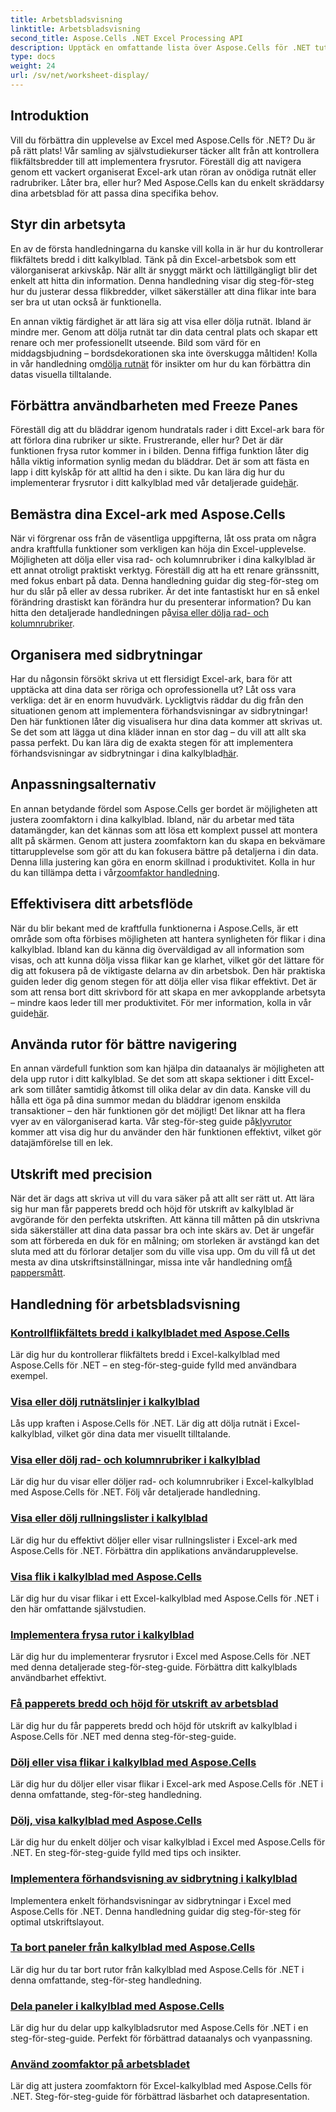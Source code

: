 ```yaml
---
title: Arbetsbladsvisning
linktitle: Arbetsbladsvisning
second_title: Aspose.Cells .NET Excel Processing API
description: Upptäck en omfattande lista över Aspose.Cells för .NET tutorials. Förbättra dina Excel-kunskaper med steg-för-steg-guider om viktiga kalkylbladsfunktioner.
type: docs
weight: 24
url: /sv/net/worksheet-display/
---
```

## Introduktion

Vill du förbättra din upplevelse av Excel med Aspose.Cells för .NET? Du är på rätt plats! Vår samling av självstudiekurser täcker allt från att kontrollera flikfältsbredder till att implementera frysrutor. Föreställ dig att navigera genom ett vackert organiserat Excel-ark utan röran av onödiga rutnät eller radrubriker. Låter bra, eller hur? Med Aspose.Cells kan du enkelt skräddarsy dina arbetsblad för att passa dina specifika behov.

## Styr din arbetsyta

En av de första handledningarna du kanske vill kolla in är hur du kontrollerar flikfältets bredd i ditt kalkylblad. Tänk på din Excel-arbetsbok som ett välorganiserat arkivskåp. När allt är snyggt märkt och lättillgängligt blir det enkelt att hitta din information. Denna handledning visar dig steg-för-steg hur du justerar dessa flikbredder, vilket säkerställer att dina flikar inte bara ser bra ut utan också är funktionella. 

 En annan viktig färdighet är att lära sig att visa eller dölja rutnät. Ibland är mindre mer. Genom att dölja rutnät tar din data central plats och skapar ett renare och mer professionellt utseende. Bild som värd för en middagsbjudning – bordsdekorationen ska inte överskugga måltiden! Kolla in vår handledning om[dölja rutnät](./display-hide-gridlines/) för insikter om hur du kan förbättra din datas visuella tilltalande.

## Förbättra användbarheten med Freeze Panes

Föreställ dig att du bläddrar igenom hundratals rader i ditt Excel-ark bara för att förlora dina rubriker ur sikte. Frustrerande, eller hur? Det är där funktionen frysa rutor kommer in i bilden. Denna fiffiga funktion låter dig hålla viktig information synlig medan du bläddrar. Det är som att fästa en lapp i ditt kylskåp för att alltid ha den i sikte. Du kan lära dig hur du implementerar frysrutor i ditt kalkylblad med vår detaljerade guide[här](./implement-freeze-panes/).

## Bemästra dina Excel-ark med Aspose.Cells

 När vi förgrenar oss från de väsentliga uppgifterna, låt oss prata om några andra kraftfulla funktioner som verkligen kan höja din Excel-upplevelse. Möjligheten att dölja eller visa rad- och kolumnrubriker i dina kalkylblad är ett annat otroligt praktiskt verktyg. Föreställ dig att ha ett renare gränssnitt, med fokus enbart på data. Denna handledning guidar dig steg-för-steg om hur du slår på eller av dessa rubriker. Är det inte fantastiskt hur en så enkel förändring drastiskt kan förändra hur du presenterar information? Du kan hitta den detaljerade handledningen på[visa eller dölja rad- och kolumnrubriker](./display-hide-row-column-headers/).

## Organisera med sidbrytningar

 Har du någonsin försökt skriva ut ett flersidigt Excel-ark, bara för att upptäcka att dina data ser röriga och oprofessionella ut? Låt oss vara verkliga: det är en enorm huvudvärk. Lyckligtvis räddar du dig från den situationen genom att implementera förhandsvisningar av sidbrytningar! Den här funktionen låter dig visualisera hur dina data kommer att skrivas ut. Se det som att lägga ut dina kläder innan en stor dag – du vill att allt ska passa perfekt. Du kan lära dig de exakta stegen för att implementera förhandsvisningar av sidbrytningar i dina kalkylblad[här](./implement-page-break-preview/).

## Anpassningsalternativ

En annan betydande fördel som Aspose.Cells ger bordet är möjligheten att justera zoomfaktorn i dina kalkylblad. Ibland, när du arbetar med täta datamängder, kan det kännas som att lösa ett komplext pussel att montera allt på skärmen. Genom att justera zoomfaktorn kan du skapa en bekvämare tittarupplevelse som gör att du kan fokusera bättre på detaljerna i din data. Denna lilla justering kan göra en enorm skillnad i produktivitet. Kolla in hur du kan tillämpa detta i vår[zoomfaktor handledning](./apply-zoom-factor/).

## Effektivisera ditt arbetsflöde

När du blir bekant med de kraftfulla funktionerna i Aspose.Cells, är ett område som ofta förbises möjligheten att hantera synligheten för flikar i dina kalkylblad. Ibland kan du känna dig överväldigad av all information som visas, och att kunna dölja vissa flikar kan ge klarhet, vilket gör det lättare för dig att fokusera på de viktigaste delarna av din arbetsbok. Den här praktiska guiden leder dig genom stegen för att dölja eller visa flikar effektivt. Det är som att rensa bort ditt skrivbord för att skapa en mer avkopplande arbetsyta – mindre kaos leder till mer produktivitet. För mer information, kolla in vår guide[här](./hide-or-show-tabs/).

## Använda rutor för bättre navigering

En annan värdefull funktion som kan hjälpa din dataanalys är möjligheten att dela upp rutor i ditt kalkylblad. Se det som att skapa sektioner i ditt Excel-ark som tillåter samtidig åtkomst till olika delar av din data. Kanske vill du hålla ett öga på dina summor medan du bläddrar igenom enskilda transaktioner – den här funktionen gör det möjligt! Det liknar att ha flera vyer av en välorganiserad karta. Vår steg-för-steg guide på[klyvrutor](./split-panes/) kommer att visa dig hur du använder den här funktionen effektivt, vilket gör datajämförelse till en lek.

## Utskrift med precision

När det är dags att skriva ut vill du vara säker på att allt ser rätt ut. Att lära sig hur man får papperets bredd och höjd för utskrift av kalkylblad är avgörande för den perfekta utskriften. Att känna till måtten på din utskrivna sida säkerställer att dina data passar bra och inte skärs av. Det är ungefär som att förbereda en duk för en målning; om storleken är avstängd kan det sluta med att du förlorar detaljer som du ville visa upp. Om du vill få ut det mesta av dina utskriftsinställningar, missa inte vår handledning om[få pappersmått](./get-paper-width-height/).

## Handledning för arbetsbladsvisning
### [Kontrollflikfältets bredd i kalkylbladet med Aspose.Cells](./control-tab-bar-width/)
Lär dig hur du kontrollerar flikfältets bredd i Excel-kalkylblad med Aspose.Cells för .NET – en steg-för-steg-guide fylld med användbara exempel.
### [Visa eller dölj rutnätslinjer i kalkylblad](./display-hide-gridlines/)
Lås upp kraften i Aspose.Cells för .NET. Lär dig att dölja rutnät i Excel-kalkylblad, vilket gör dina data mer visuellt tilltalande.
### [Visa eller dölj rad- och kolumnrubriker i kalkylblad](./display-hide-row-column-headers/)
Lär dig hur du visar eller döljer rad- och kolumnrubriker i Excel-kalkylblad med Aspose.Cells för .NET. Följ vår detaljerade handledning.
### [Visa eller dölj rullningslister i kalkylblad](./display-hide-scroll-bars/)
Lär dig hur du effektivt döljer eller visar rullningslister i Excel-ark med Aspose.Cells för .NET. Förbättra din applikations användarupplevelse.
### [Visa flik i kalkylblad med Aspose.Cells](./display-tab/)
Lär dig hur du visar flikar i ett Excel-kalkylblad med Aspose.Cells för .NET i den här omfattande självstudien.
### [Implementera frysa rutor i kalkylblad](./implement-freeze-panes/)
Lär dig hur du implementerar frysrutor i Excel med Aspose.Cells för .NET med denna detaljerade steg-för-steg-guide. Förbättra ditt kalkylblads användbarhet effektivt.
### [Få papperets bredd och höjd för utskrift av arbetsblad](./get-paper-width-height/)
Lär dig hur du får papperets bredd och höjd för utskrift av kalkylblad i Aspose.Cells för .NET med denna steg-för-steg-guide.
### [Dölj eller visa flikar i kalkylblad med Aspose.Cells](./hide-or-show-tabs/)
Lär dig hur du döljer eller visar flikar i Excel-ark med Aspose.Cells för .NET i denna omfattande, steg-för-steg handledning.
### [Dölj, visa kalkylblad med Aspose.Cells](./hide-unhide-worksheet/)
Lär dig hur du enkelt döljer och visar kalkylblad i Excel med Aspose.Cells för .NET. En steg-för-steg-guide fylld med tips och insikter.
### [Implementera förhandsvisning av sidbrytning i kalkylblad](./implement-page-break-preview/)
Implementera enkelt förhandsvisningar av sidbrytningar i Excel med Aspose.Cells för .NET. Denna handledning guidar dig steg-för-steg för optimal utskriftslayout.
### [Ta bort paneler från kalkylblad med Aspose.Cells](./remove-panes/)
Lär dig hur du tar bort rutor från kalkylblad med Aspose.Cells för .NET i denna omfattande, steg-för-steg handledning.
### [Dela paneler i kalkylblad med Aspose.Cells](./split-panes/)
Lär dig hur du delar upp kalkylbladsrutor med Aspose.Cells för .NET i en steg-för-steg-guide. Perfekt för förbättrad dataanalys och vyanpassning.
### [Använd zoomfaktor på arbetsbladet](./apply-zoom-factor/)
Lär dig att justera zoomfaktorn för Excel-kalkylblad med Aspose.Cells för .NET. Steg-för-steg-guide för förbättrad läsbarhet och datapresentation.